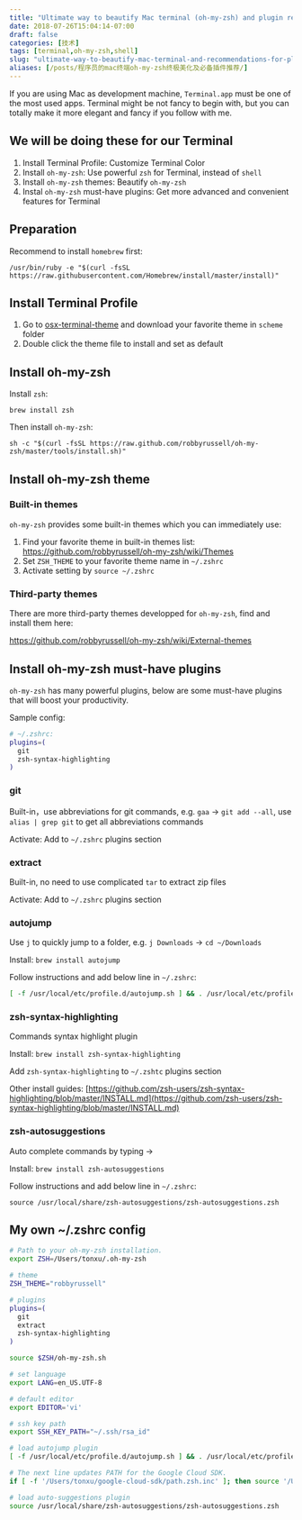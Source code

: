 ```yaml
---
title: "Ultimate way to beautify Mac terminal (oh-my-zsh) and plugin recommendations"
date: 2018-07-26T15:04:14-07:00
draft: false
categories: [技术]
tags: [terminal,oh-my-zsh,shell]
slug: "ultimate-way-to-beautify-mac-terminal-and-recommendations-for-plugins"
aliases: [/posts/程序员的mac终端oh-my-zsh终极美化及必备插件推荐/]
---
```


If you are using Mac as development machine, `Terminal.app` must be one of the most used apps. Terminal might be not fancy to begin with, but you can totally make it more elegant and fancy if you follow with me.

<!--more-->

## We will be doing these for our Terminal

1. Install Terminal Profile: Customize Terminal Color
2. Install `oh-my-zsh`: Use powerful `zsh` for Terminal, instead of `shell`
3. Install `oh-my-zsh` themes: Beautify `oh-my-zsh`
4. Instal `oh-my-zsh` must-have plugins: Get more advanced and convenient features for Terminal

## Preparation

Recommend to install `homebrew` first:

```shell
/usr/bin/ruby -e "$(curl -fsSL https://raw.githubusercontent.com/Homebrew/install/master/install)"
```

## Install Terminal Profile

1. Go to [osx-terminal-theme](https://github.com/lysyi3m/osx-terminal-themes) and download your favorite theme in `scheme` folder
2. Double click the theme file to install and set as default

## Install oh-my-zsh

Install `zsh`:

```shell
brew install zsh
```

Then install `oh-my-zsh`:

```shell
sh -c "$(curl -fsSL https://raw.github.com/robbyrussell/oh-my-zsh/master/tools/install.sh)"
```

## Install oh-my-zsh theme

### Built-in themes

`oh-my-zsh` provides some built-in themes which you can immediately use:

1. Find your favorite theme in built-in themes list: https://github.com/robbyrussell/oh-my-zsh/wiki/Themes
2. Set `ZSH_THEME` to your favorite theme name in `~/.zshrc`
3. Activate setting by `source ~/.zshrc`

### Third-party themes

There are more third-party themes developped for `oh-my-zsh`, find and install them here:

https://github.com/robbyrussell/oh-my-zsh/wiki/External-themes

## Install oh-my-zsh must-have plugins

`oh-my-zsh` has many powerful plugins, below are some must-have plugins that will boost your productivity.

Sample config:

```sh
# ~/.zshrc:
plugins=(
  git
  zsh-syntax-highlighting
)
```

### git

Built-in，use abbreviations for git commands, e.g. `gaa` -> `git add --all`, use `alias | grep git` to get all abbreviations commands

Activate: Add to `~/.zshrc` plugins section

### extract

Built-in, no need to use complicated `tar` to extract zip files

Activate: Add to `~/.zshrc` plugins section

### autojump

Use `j` to quickly jump to a folder, e.g. `j Downloads` -> `cd ~/Downloads`

Install: `brew install autojump`

Follow instructions and add below line in `~/.zshrc`:

```sh
[ -f /usr/local/etc/profile.d/autojump.sh ] && . /usr/local/etc/profile.d/autojump.sh
```

### zsh-syntax-highlighting

Commands syntax highlight plugin

Install: `brew install zsh-syntax-highlighting`

Add `zsh-syntax-highlighting` to `~/.zshtc` plugins section

Other install guides: [https://github.com/zsh-users/zsh-syntax-highlighting/blob/master/INSTALL.md](https://github.com/zsh-users/zsh-syntax-highlighting/blob/master/INSTALL.md)

### zsh-autosuggestions

Auto complete commands by typing →

Install: `brew install zsh-autosuggestions`

Follow instructions and add below line in `~/.zshrc`:

```shell
source /usr/local/share/zsh-autosuggestions/zsh-autosuggestions.zsh
```

## My own ~/.zshrc config

```sh
# Path to your oh-my-zsh installation.
export ZSH=/Users/tonxu/.oh-my-zsh

# theme
ZSH_THEME="robbyrussell"

# plugins
plugins=(
  git
  extract
  zsh-syntax-highlighting
)

source $ZSH/oh-my-zsh.sh

# set language
export LANG=en_US.UTF-8

# default editor
export EDITOR='vi'

# ssh key path
export SSH_KEY_PATH="~/.ssh/rsa_id"

# load autojump plugin
[ -f /usr/local/etc/profile.d/autojump.sh ] && . /usr/local/etc/profile.d/autojump.sh

# The next line updates PATH for the Google Cloud SDK.
if [ -f '/Users/tonxu/google-cloud-sdk/path.zsh.inc' ]; then source '/Users/tonxu/google-cloud-sdk/path.zsh.inc'; fi

# load auto-suggestions plugin
source /usr/local/share/zsh-autosuggestions/zsh-autosuggestions.zsh
```